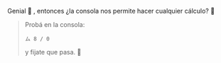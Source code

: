 
Genial :tada: , entonces ¿la consola nos permite hacer cualquier cálculo? :thinking:

> Probá en la consola:
>
> `ム 8 / 0`
>
> y fijate que pasa. :grimacing: